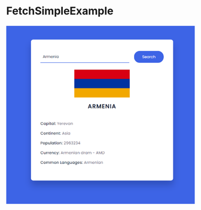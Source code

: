 # FetchSimpleExample
###
![ur](https://raw.githubusercontent.com/goodluck3301/FetchSimpleExample/main/fetchjs.png)
